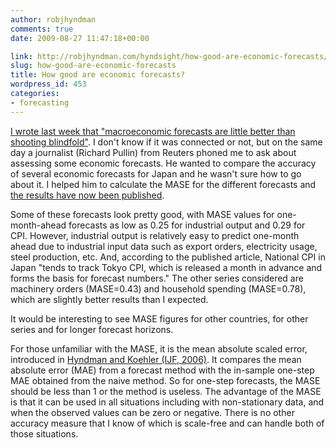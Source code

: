 ```yaml
---
author: robjhyndman
comments: true
date: 2009-08-27 11:47:18+00:00

link: http://robjhyndman.com/hyndsight/how-good-are-economic-forecasts/
slug: how-good-are-economic-forecasts
title: How good are economic forecasts?
wordpress_id: 453
categories:
- forecasting
---
```


[I wrote last week that "macroeconomic forecasts are little better than shooting blindfold"](http://robjhyndman.com/hyndsight/forecasting-the-recession/).  I don't know if it was connected or not, but on the same day a journalist (Richard Pullin) from Reuters phoned me to ask about assessing some economic forecasts. He wanted to compare the accuracy of several economic forecasts for Japan and he wasn't sure how to go about it. I helped him to calculate the MASE for the different forecasts and [the results have now been published](http://blogs.reuters.com/macroscope/2009/08/27/ranking-economic-forecasts/).

Some of these forecasts look pretty good, with MASE values for one-month-ahead forecasts as low as 0.25 for industrial output and 0.29 for CPI. However, industrial output is relatively easy to predict one-month ahead due to industrial input data such as export orders, electricity usage, steel production, etc. And, according to the published article, National CPI in Japan "tends to track Tokyo CPI, which is released a month in advance and forms the basis for forecast numbers." The other series considered are machinery orders (MASE=0.43) and household spending (MASE=0.78), which are slightly better results than I expected.

It would be interesting to see MASE figures for other countries, for other series and for longer forecast horizons.

For those unfamiliar with the MASE, it is the mean absolute scaled error, introduced in [Hyndman and Koehler (IJF, 2006)](http://robjhyndman.com/papers/another-look-at-measures-of-forecast-accuracy). It compares the mean absolute error (MAE) from a forecast method with the in-sample one-step MAE obtained from the naive method. So for one-step forecasts, the MASE should be less than 1 or the method is useless. The advantage of the MASE is that it can be used in all situations including with non-stationary data, and when the observed values can be zero or negative. There is no other accuracy measure that I know of which is scale-free and can handle both of those situations.

